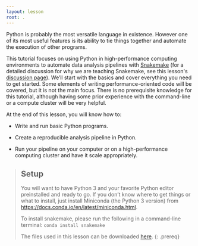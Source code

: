 ```yaml
---
layout: lesson
root: .
---
```


Python is probably the most versatile language in existence. However one of its
most useful features is its ability to tie things together and automate the
execution of other programs.

This tutorial focuses on using Python in high-performance computing
environments to automate data analysis pipelines with
[Snakemake](http://snakemake.readthedocs.io/en/stable/) (for a detailed
discussion for why we are teaching Snakemake, see this lesson's <a href="{{
page.root }}/discuss/">discussion page</a>). We’ll start with the basics and
cover everything you need to get started. Some elements of writing
performance-oriented code will be covered, but it is not the main focus. There
is no prerequisite knowledge for this tutorial, although having some prior
experience with the command-line or a compute cluster will be very helpful.

At the end of this lesson, you will know how to:

* Write and run basic Python programs.

* Create a reproducible analysis pipeline in Python. 

* Run your pipeline on your computer or on a high-performance computing cluster
  and have it scale appropriately.


> ## Setup
>
> You will want to have Python 3 and your favorite Python editor preinstalled
> and ready to go. If you don’t know where to get things or what to install,
> just install Miniconda (the Python 3 version) from
> <https://docs.conda.io/en/latest/miniconda.html>.
> 
> To install snakemake, please run the following in a command-line terminal:
> `conda install snakemake`
>
> The files used in this lesson can be downloaded
> [here](files/snakemake-lesson.zip).
{: .prereq}
